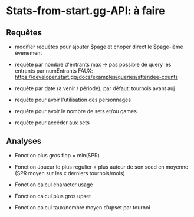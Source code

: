 # Stats-from-start.gg-API:  à faire

## Requêtes 

- modifier requêtes pour ajouter $page et choper direct le $page-ième évenement

- requête par nombre d'entrants max -> pas possible de query les entrants par numEntrants FAUX: https://developer.start.gg/docs/examples/queries/attendee-counts

- requête par date (à venir / période), par défaut: tournois avant auj

- requête pour avoir l'utilisation des personnages

- requête pour avoir le nombre de sets et/ou games

- requête pour accéder aux sets

## Analyses

- Fonction plus gros flop = min(SPR)

- Fonction Joueur le plus régulier = plus autour de son seed en moyenne (SPR moyen sur les x derniers tournois/mois)

- Fonction calcul character usage

- Fonction calcul plus gros upset

- Fonction calcul taux/nombre moyen d'upset par tournoi 

